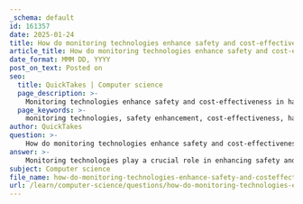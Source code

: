```yaml
---
_schema: default
id: 161357
date: 2025-01-24
title: How do monitoring technologies enhance safety and cost-effectiveness, particularly in hazardous conditions?
article_title: How do monitoring technologies enhance safety and cost-effectiveness, particularly in hazardous conditions?
date_format: MMM DD, YYYY
post_on_text: Posted on
seo:
  title: QuickTakes | Computer science
  page_description: >-
    Monitoring technologies enhance safety and cost-effectiveness in hazardous environments by automating tasks, providing real-time data, enabling predictive maintenance, and ensuring quality control.
  page_keywords: >-
    monitoring technologies, safety enhancement, cost-effectiveness, hazardous conditions, automation, real-time monitoring, predictive maintenance, quality control, accuracy, environmental monitoring
author: QuickTakes
question: >-
    How do monitoring technologies enhance safety and cost-effectiveness, particularly in hazardous conditions?
answer: >-
    Monitoring technologies play a crucial role in enhancing safety and cost-effectiveness, especially in hazardous conditions. Here are several ways these technologies contribute to improved safety and reduced costs:\n\n### 1. **Automation and Reduced Human Exposure**\nAutomated monitoring systems can perform tasks that are repetitive or dangerous, thereby minimizing human exposure to hazardous environments. For instance, in industrial settings, robots equipped with sensors and vision systems can detect the presence of humans and adjust their operations accordingly, reducing the risk of accidents. This not only enhances safety but also allows human workers to focus on more complex tasks that require critical thinking.\n\n### 2. **Real-Time Data Monitoring**\nMonitoring technologies provide real-time data that can be crucial for safety management. For example, in healthcare, remote monitoring systems can track vital signs and alert healthcare providers to any abnormalities, allowing for timely interventions. This capability is particularly important in managing chronic conditions, such as heart failure, where early detection of decompensation can prevent hospitalizations.\n\n### 3. **Predictive Maintenance**\nIn industrial applications, monitoring technologies can be used to track the condition of equipment and predict failures before they occur. By continuously monitoring parameters such as fluid levels in autoclaves, organizations can take proactive measures to address issues, thereby reducing downtime and maintenance costs. This predictive approach not only enhances safety by preventing equipment failures but also leads to significant cost savings.\n\n### 4. **Quality Control and Continuous Improvement**\nAutomated monitoring systems facilitate rigorous quality control measures, ensuring that processes remain within safe operational limits. Regular audits and assessments enabled by these systems help identify potential safety issues before they escalate. Organizations that foster a culture of continuous improvement can leverage feedback from monitoring systems to enhance safety protocols and practices, further reducing risks.\n\n### 5. **Enhanced Accuracy and Efficiency**\nAutomated systems significantly improve accuracy and efficiency by reducing errors associated with manual processes. For example, technologies such as barcoding and scanning ensure accurate identification and traceability of samples, which is critical in healthcare and laboratory settings. This increased accuracy not only enhances safety but also streamlines workflows, leading to cost savings.\n\n### 6. **Environmental Monitoring**\nIn environmental applications, monitoring technologies can track pollution levels and other hazardous conditions, allowing for timely responses to mitigate risks. For instance, water pollution monitoring systems can provide real-time data on water quality, enabling authorities to take corrective actions before public health is compromised.\n\n### Conclusion\nIn summary, monitoring technologies enhance safety and cost-effectiveness in hazardous conditions by automating processes, providing real-time data, enabling predictive maintenance, ensuring quality control, and improving accuracy and efficiency. These advancements not only protect human lives but also lead to significant operational cost savings, making them invaluable in various sectors, including healthcare, industrial processes, and environmental management.
subject: Computer science
file_name: how-do-monitoring-technologies-enhance-safety-and-costeffectiveness-particularly-in-hazardous-conditions.md
url: /learn/computer-science/questions/how-do-monitoring-technologies-enhance-safety-and-costeffectiveness-particularly-in-hazardous-conditions
---
```


&nbsp;